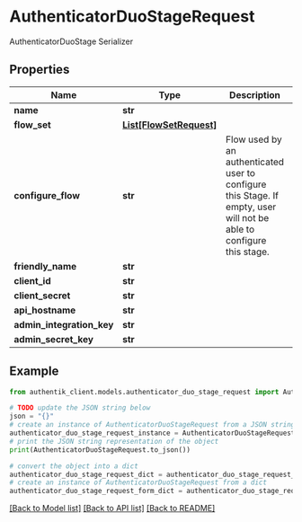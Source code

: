 # AuthenticatorDuoStageRequest

AuthenticatorDuoStage Serializer

## Properties

Name | Type | Description | Notes
------------ | ------------- | ------------- | -------------
**name** | **str** |  | 
**flow_set** | [**List[FlowSetRequest]**](FlowSetRequest.md) |  | [optional] 
**configure_flow** | **str** | Flow used by an authenticated user to configure this Stage. If empty, user will not be able to configure this stage. | [optional] 
**friendly_name** | **str** |  | [optional] 
**client_id** | **str** |  | 
**client_secret** | **str** |  | 
**api_hostname** | **str** |  | 
**admin_integration_key** | **str** |  | [optional] 
**admin_secret_key** | **str** |  | [optional] 

## Example

```python
from authentik_client.models.authenticator_duo_stage_request import AuthenticatorDuoStageRequest

# TODO update the JSON string below
json = "{}"
# create an instance of AuthenticatorDuoStageRequest from a JSON string
authenticator_duo_stage_request_instance = AuthenticatorDuoStageRequest.from_json(json)
# print the JSON string representation of the object
print(AuthenticatorDuoStageRequest.to_json())

# convert the object into a dict
authenticator_duo_stage_request_dict = authenticator_duo_stage_request_instance.to_dict()
# create an instance of AuthenticatorDuoStageRequest from a dict
authenticator_duo_stage_request_form_dict = authenticator_duo_stage_request.from_dict(authenticator_duo_stage_request_dict)
```
[[Back to Model list]](../README.md#documentation-for-models) [[Back to API list]](../README.md#documentation-for-api-endpoints) [[Back to README]](../README.md)


